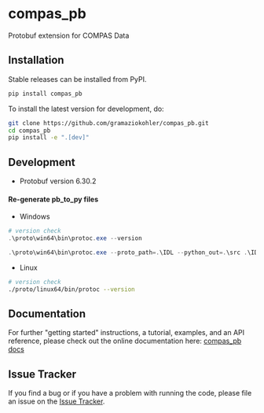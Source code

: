 # compas_pb

Protobuf extension for COMPAS Data

## Installation

Stable releases can be installed from PyPI.

```bash
pip install compas_pb
```

To install the latest version for development, do:

```bash
git clone https://github.com/gramaziokohler/compas_pb.git
cd compas_pb
pip install -e ".[dev]"
```

## Development

- Protobuf version 6.30.2

#### Re-generate pb_to_py files
- Windows

```powershell
# version check
.\proto\win64\bin\protoc.exe --version

.\proto\win64\bin\protoc.exe --proto_path=.\IDL --python_out=.\src .\IDL\compas_pb\data\*.proto
```

- Linux

```bash
# version check
./proto/linux64/bin/protoc --version
```

## Documentation

For further "getting started" instructions, a tutorial, examples, and an API reference,
please check out the online documentation here: [compas_pb docs](https://gramaziokohler.github.io/compas_pb)

## Issue Tracker

If you find a bug or if you have a problem with running the code, please file an issue on the [Issue Tracker](https://github.com/gramaziokohler/compas_pb/issues).

